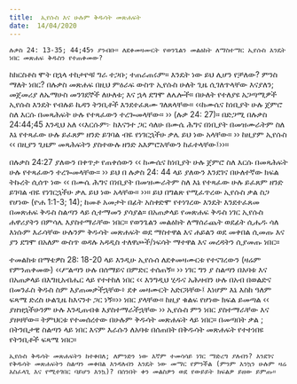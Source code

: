 ```yaml
---
title:  ኢየሱስ እና ሁሉም ቅዱሳት መጽሐፍት
date:  14/04/2020
---
```


`ሉቃስ 24: 13-35; 44;45ን ያንብቡ። ለደቀመዛሙርት የወንጌልን መልዕክት ለማስተማር ኢየሱስ እንዴት ነበር መጽሐፍ ቅዱስን የተጠቀመው?`

ከክርስቶስ ሞት በኋላ ተከታዮቹ ግራ ተጋቡ; ተጠራጠሩም። እንዴት ነው ይህ ሊሆን የቻለው? ምንስ ማለት ነበር? በሉቃስ መጽሐፍ በዚህ ምዕራፍ ውስጥ ኢየሱስ ሁለት ጊዜ ሲገለጥላቸው እናያለን; መጀመሪያ ለኤማሁስ መንገደኞች ለሁለቱ; እና ኋላ ደግሞ ለሌሎች። በሁለት የተለያዩ አጋጣሚዎች ኢየሱስ እንዴት የብሉይ ኪዳን ትንቢቶች እንደተፈጸሙ ገለጸላቸው። ‹‹ከሙሴና ከነቢያት ሁሉ ጀምሮ ስለ እርሱ በመጻሕፍት ሁሉ የተጻፈውን ተረጐመላቸው። ›› (ሉቃ 24: 27)። በድጋሚ በሉቃስ 24:44;45 እንዲህ አለ ‹‹እርሱም፦ ከእናንተ ጋር ሳለሁ በሙሴ ሕግና በነቢያት በመዝሙራትም ስለ እኔ የተጻፈው ሁሉ ይፈጸም ዘንድ ይገባል ብዬ የነገርኋችሁ ቃሌ ይህ ነው አላቸው። ›› ከዚያም ኢየሱስ ‹‹ በዚያን ጊዜም መጻሕፍትን ያስተውሉ ዘንድ አእምሮአቸውን ከፈተላቸው፤››።

በሉቃስ 24:27 ያለውን በቀጥታ የጠቀሰውን ‹‹ ከሙሴና ከነቢያት ሁሉ ጀምሮ ስለ እርሱ በመጻሕፍት ሁሉ የተጻፈውን ተረጐመላቸው። ›› ይህ በ ሉቃስ 24: 44 ላይ ያለውን እንደገና በሁለተኛው ክፍል ትኩረት ሲሰጥ ነው ‹‹ በሙሴ ሕግና በነቢያት በመዝሙራትም ስለ እኔ የተጻፈው ሁሉ ይፈጸም ዘንድ ይገባል ብዬ የነገርኋችሁ ቃሌ ይህ ነው አላቸው። ››። ይህ በግልጽ የሚፈጥረው ኢየሱስ ቃል ስጋ የሆነው (ዮሐ 1:1-3; 14); ከመቶ አመታት በፊት አስቀድሞ የተነገረው እንዴት እንደተፈጸመ በመጽሐፍ ቅዱስ ስልጣን ላይ ሲተማመን ያሳያል። በአጠቃላይ የመጽሐፍ ቅዱስ ነገር ኢየሱስ ሐዋሪያትን በምሳሌ እያስተማራቸው ነበር። የወንጌልን መልዕክት ለማሰራጨት ወደፊት ሲሔዱ ሳለ እነሱም እራሳቸው ሁሉንም ቅዱሳት መጽሐፍት       ወደ ማስተዋል እና ሐይልን ወደ መቀበል ሲመጡ እና ያን ደግሞ በአለም ውስጥ ወዳሉ አዳዲስ ተለዋጮች/ነፍሳት ማተዋል እና መረዳትን ሲያመጡ ነበር።

ተመልከቱ በማቴዎስ 28: 18-20 ላይ እንዲሁ ኢየሱሰ ለደቀመዛሙርቱ የተናገረውን (ዛሬም የምንጠቀመው) ‹‹ሥልጣን ሁሉ በሰማይና በምድር ተሰጠኝ። ›› ነገር ግን ያ ስልጣን በአባቱ እና በአጠቃላይ በእግዚአብሔር ላይ የተተከለ ነበር ‹‹ እንግዲህ ሂዱና አሕዛብን ሁሉ በአብ በወልድና በመንፈስ ቅዱስ ስም እያጠመቃችኋቸው፥ ደቀ መዛሙርት አድርጓቸው፤ እነሆም እኔ እስከ ዓለም ፍጻሜ ድረስ ሁልጊዜ ከእናንተ ጋር ነኝ።›› ነበር ያላቸው። ከዚያ ቁልፍ የሆነው ክፍል ይመጣል ‹‹ ያዘዝኋችሁንም ሁሉ እንዲጠብቁ እያስተማራችኋቸው ›› ኢየሱስ ምን ነበር ያስተማራቸው እና ያዘዛቸው። ትምህርቱ የተመሰረተው በሁሉም ቅዱሳት መጽሐፍት ላይ ነበር። በመጣበት ቃል ; በትንቢታዊ ስልጣን ላይ ነበር እናም እራሱን ለአባቱ በሰጠበት በቅዱሳት መጽሐፍት የተተነበዩ የትንቢቶች ፍጻሜ ነበር።

`ኢየሱስ ቅዱሳት መጽሐፍትን ከተቀበለ; ለምንድን ነው እኛም ተመሳሳይ ነገር ማድረግ ያለብን? እንደገና የቅዱሳት መጽሐፍትን ስልጣን መቀበል እንዳለብን እንዴት ነው መማር የምንችል (ምንም እንኳን ሁሉም ዛሬ አስፈላጊ እና የሚተገበር ባይሆን እንኳ)? በሰንበት ቀን መልስዎን ወደ የውይይት ክፍልዎ ይዘው ይምጡ።`